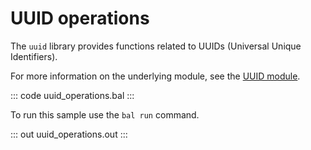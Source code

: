 # UUID operations

The `uuid` library provides functions related to UUIDs (Universal Unique Identifiers).

For more information on the underlying module, see the [UUID module](https://lib.ballerina.io/ballerina/uuid/latest/).

::: code uuid_operations.bal :::

To run this sample use the `bal run` command.

::: out uuid_operations.out :::